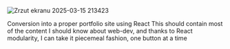 ![Zrzut ekranu 2025-03-15 213423](https://github.com/user-attachments/assets/6aa34fc3-e3cc-44c4-aedd-4b4608359772)

Conversion into a proper portfolio site using React 
This should contain most of the content I should know about web-dev, and thanks to React modularity, I can take it piecemeal fashion, one button at a time
